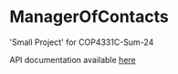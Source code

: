 # ManagerOfContacts
'Small Project' for COP4331C-Sum-24

API documentation available [here](https://app.swaggerhub.com/apis-docs/4331throwawayteam6/ManagerOfContacts)

